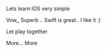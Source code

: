 Lets learn IOS very simple

Vow,, Superb .. Swift is great.. I like it :) 

Let play together 

More... More
